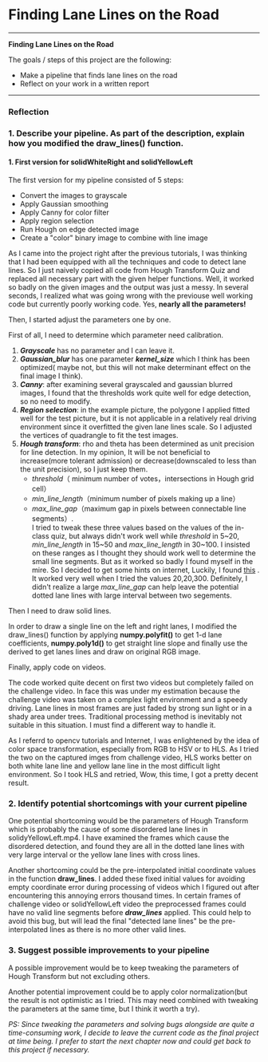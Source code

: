# **Finding Lane Lines on the Road** 
---

**Finding Lane Lines on the Road**

The goals / steps of this project are the following:
* Make a pipeline that finds lane lines on the road
* Reflect on your work in a written report


[//]: # (Image References)

[image1]: ./examples/grayscale.jpg "Grayscale"

---

### Reflection

### 1. Describe your pipeline. As part of the description, explain how you modified the draw_lines() function.

#### 1. First version for solidWhiteRight and solidYellowLeft
  
The first version for my pipeline consisted of 5 steps:
* Convert the images to grayscale
* Apply Gaussian smoothing
* Apply Canny for color filter
* Apply region selection
* Run Hough on edge detected image
* Create a "color" binary image to combine with line image

As I came into the project right after the previous tutorials, I was thinking that I had been equipped with all the techniques and code to detect lane lines. So I just naively copied all code from Hough Transform Quiz and replaced all necessary part with the given helper functions. Well, it worked so badly on the given images and the output was just a messy. In several seconds, I realized what was going wrong with the previouse well working code but currently poorly working code. Yes, **nearly all the parameters!**

Then, I started adjust the parameters one by one.

First of all, I need to determine which parameter need calibration. 
1.  _**Grayscale**_ has no parameter and I can leave it.
2.  _**Gaussian_blur**_ has one parameter _**kernel_size**_ which I think has been optimized( maybe not, but this will not make determinant effect on the final image I think).
3. _**Canny**_: after examining several grayscaled and gaussian blurred images, I found that the thresholds work quite well for edge detection, so no need to modify.
4. _**Region selection**_: in the example picture, the polygone I applied fitted well for the test picture, but it is not applicable in a relatively real driving environment since it overfitted the given lane lines scale. So I adjusted the vertices of quadrangle to fit the test images.
5. _**Hough transform**_: rho and theta has been determined as unit precision for line detection. In my opinion, It will be not beneficial to increase(more tolerant admission) or decrease(downscaled to less than the unit precision), so I just keep them.
	 * _threshold_（ minimum number of votes，intersections in Hough grid cell）		
	 * _min_line_length_（minimum number of pixels making up a line）
	 * _max_line_gap_（maximum gap in pixels between connectable line segments）.     
I tried to tweak these three values based on the values of the in-class quiz, but always didn't work well while _threshold_ in 5~20, _min_line_length_ in 15~50 and _max_line_length_ in 30~100. I insisted on these ranges as I thought they should work well to determine the small line segments. But as it worked so badly I found myself in the mire. So I decided to get some hints on internet, Luckily, I found [this](https://github.com/naokishibuya/car-finding-lane-lines) . It worked very well when I tried the values 20,20,300. Definitely, I didn't realize a large _max_line_gap_ can help leave the potential dotted lane lines with large interval between two segements. 

Then I need to draw solid lines.

In order to draw a single line on the left and right lanes, I modified the draw_lines() function by 
applying **numpy.polyfit()** to get 1-d lane coefficients, **numpy.poly1d()** to get straight line slope and finally use the derived to get lanes lines and draw on original RGB image.

Finally, apply code on videos. 

The code worked quite decent on first two videos but completely failed on the challenge video. In face this was under my estimation because the challenge video was taken on a complex light environment and a speedy driving. Lane lines in most frames are just faded by strong sun light or in a shady area under trees. Traditional processing method is inevitably not suitable in this situation. I must find a different way to handle it.

As I referrd to opencv tutorials and Internet, I was enlightened by the idea of color space transformation, especially from RGB to HSV or to HLS. As I tried the two on the captured imges from challenge video, HLS works better on both white lane line and yellow lane line in the most difficult light environment. So I took HLS and retried, Wow, this time, I got a pretty decent result.

### 2. Identify potential shortcomings with your current pipeline


One potential shortcoming would be the parameters of Hough Transform which is probably the cause of some disordered lane lines in solidyYellowLeft.mp4. I have examined the frames which cause the disordered detection, and found they are all in the dotted lane lines with very large interval or the yellow lane lines with cross lines. 

Another shortcoming could be the pre-interpolated initial coordinate values in the function **draw_lines**. I added these fixed initial values for avoiding empty coordinate error during processing of videos which I figured out after encountering this annoying errors thousand times. In certain frames of challenge video or solidYellowLeft video the preprocessed frames could have no valid line segments before _**draw_lines**_ applied. This could help to avoid this bug, but will lead the final "detected lane lines" be the pre-interpolated lines as there is no more other valid lines. 


### 3. Suggest possible improvements to your pipeline

A possible improvement would be to keep tweaking the parameters of Hough Transform but not excluding others.

Another potential improvement could be to apply color normalization(but the result is not optimistic as I tried. This may need combined with tweaking the parameters at the same time, but I think it worth a try).

_PS: Since tweaking the parameters and solving bugs alongside are quite a time-consuming work, I decide to leave the current code as the final project at time being. I prefer to start the next chapter now and could get back to this project if necessary._
